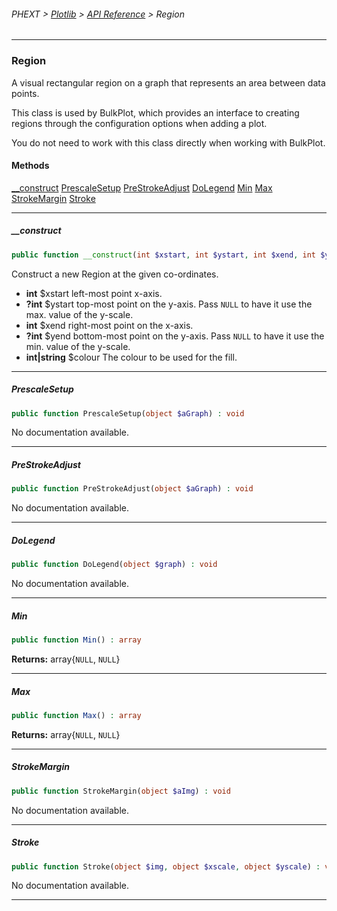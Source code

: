 ###### PHEXT > [Plotlib](../README.md) > [API Reference](index.md) > Region
------
### Region
A visual rectangular region on a graph that represents an area between data points.

This class is used by BulkPlot, which provides an interface to creating regions through the configuration options when adding a plot.

You do not need to work with this class directly when working with BulkPlot.
#### Methods
[__construct](#__construct)
[PrescaleSetup](#prescalesetup)
[PreStrokeAdjust](#prestrokeadjust)
[DoLegend](#dolegend)
[Min](#min)
[Max](#max)
[StrokeMargin](#strokemargin)
[Stroke](#stroke)

------
##### __construct
```php
public function __construct(int $xstart, int $ystart, int $xend, int $yend, string|int $colour) 
```
Construct a new Region at the given co-ordinates.

- **int** $xstart left-most point x-axis.
- **?int** $ystart top-most point on the y-axis. Pass `NULL` to have it use the max. value of the y-scale.
- **int** $xend right-most point on the x-axis.
- **?int** $yend bottom-most point on the y-axis. Pass `NULL` to have it use the min. value of the y-scale.
- **int|string** $colour The colour to be used for the fill.


------
##### PrescaleSetup
```php
public function PrescaleSetup(object $aGraph) : void
```
No documentation available.


------
##### PreStrokeAdjust
```php
public function PreStrokeAdjust(object $aGraph) : void
```
No documentation available.


------
##### DoLegend
```php
public function DoLegend(object $graph) : void
```
No documentation available.


------
##### Min
```php
public function Min() : array
```
**Returns:**  array{`NULL`, `NULL`}


------
##### Max
```php
public function Max() : array
```
**Returns:**  array{`NULL`, `NULL`}


------
##### StrokeMargin
```php
public function StrokeMargin(object $aImg) : void
```
No documentation available.


------
##### Stroke
```php
public function Stroke(object $img, object $xscale, object $yscale) : void
```
No documentation available.


------
